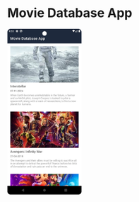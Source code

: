 # Movie Database App

<img src="https://github.com/iamgiven/movie-database-app/raw/master/img/Movie.webp" style="width: 33.33%;" alt="Movie">
